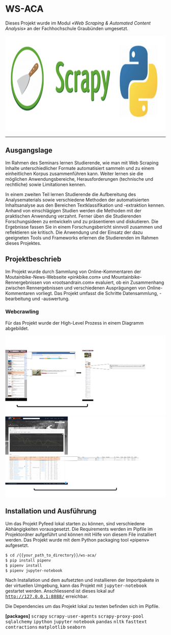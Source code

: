 # WS-ACA
Dieses Projekt wurde im Modul *«Web Scraping &amp; Automated Content Analysis»* an der Fachhochschule Graubünden umgesetzt.

<p align="center">
  <img height="300" src="docs/scrapy_python.png?raw=true" alt="Cover image scrapy and python">
</p>

---

## Ausgangslage 
Im Rahmen des Seminars lernen Studierende, wie man mit Web Scraping Inhalte unterschiedlicher Formate automatisiert sammeln und zu einem einheitlichen Korpus zusammenführen kann. Weiter lernen sie die möglichen Anwendungsbereiche, Herausforderungen (technische und rechtliche) sowie Limitationen kennen.

In einem zweiten Teil lernen Studierende die Aufbereitung des Analysematerials sowie verschiedene Methoden der automatisierten Inhaltsanalyse aus den Bereichen Textklassifikation und -extraktion kennen. Anhand von einschlägigen Studien werden die Methoden mit der praktischen Anwendung verzahnt. Ferner üben die Studierenden Forschungsideen zu entwickeln und zu präsentieren und diskutieren. Die Ergebnisse fassen Sie in einem Forschungsbericht sinnvoll zusammen und reflektieren sie kritisch.
Die Anwendung und der Einsatz der dazu geeigneten Tools und Frameworks erlernen die Studierenden im Rahmen dieses Projektes.

## Projektbeschrieb
Im Projekt wurde durch Sammlung von Online-Kommentaren der Moutainbike-News-Webseite «pinkbike.com» und Mountainbike-Rennergebnissen von «rootsandrain.com» evaluiert, ob ein Zusammenhang zwischen Rennergebnissen und verschiedenen Ausprägungen von Online-Kommentaren vorliegt. Das Projekt umfasst die Schritte Datensammlung, -bearbeitung und -auswertung.

### Webcrawling 
Für das Projekt wurde der High-Level Prozess in einem Diagramm abgebildet.

![Crawling process pinkbike.com.](docs/crawling-process_1.jpeg?raw=true "Diagram crawling process pinkbike.")
![Crawling process rootsandrain.com.](docs/crawling-process_2.jpeg?raw=true "Diagram crawling process rootsandrain.")

## Installation und Ausführung
Um das Projekt Pyfeed lokal starten zu können, sind verschiedene Abhängigkeiten vorausgesetzt. Die Requirements werden im Pipfile im Projektordner aufgeführt und können mit Hilfe von diesem File installiert werden. Das Projekt wurde mit dem Python packaging tool «pipenv» aufgesetzt.

```
$ cd /{{your_path_to_directory}}/ws-aca/
$ pip install pipenv
$ pipenv install
$ pipenv jupyter-notebook
```

Nach Installation und dem aufsetzten und installieren der Importpakete in der virtuellen Umgebung, kann das Projekt mit <tt>jupyter-notebook</tt> gestartet werden. Anschliessend ist dieses lokal auf <tt>http://127.0.0.1:8888/</tt> erreichbar.

Die Dependencies um das Projekt lokal zu testen befinden sich im Pipfile.

**[packages]**
<tt>scrapy</tt>
<tt>scrapy-user-agents</tt>
<tt>scrapy-proxy-pool</tt>
<tt>sqlalchemy</tt>
<tt>ipython</tt>
<tt>jupyter</tt>
<tt>notebook</tt>
<tt>pandas</tt>
<tt>nltk</tt>
<tt>fasttext</tt>
<tt>contractions</tt>
<tt>matplotlib</tt>
<tt>seaborn</tt>

